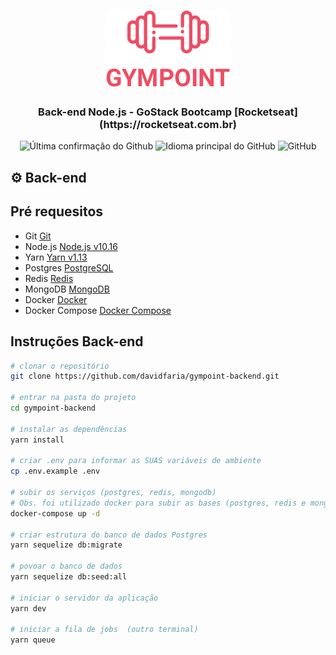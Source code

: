 <h1 align="center">
<img src="https://raw.githubusercontent.com/davidfaria/gympoint-backend/master/.github/logo.png">
</h1>
<h3 align="center">
Back-end Node.js - GoStack Bootcamp [Rocketseat](https://rocketseat.com.br)
</h3>

<p align = "center">
<img alt = "Última confirmação do Github" src="https://img.shields.io/github/last-commit/davidfaria/gympoint-backend">
<img alt = "Idioma principal do GitHub" src="https://img.shields.io/github/languages/top/davidfaria/gympoint-backend">
<img alt = "GitHub" src = "https://img.shields.io/github/license/davidfaria/gympoint-backend.svg">
</p>

## :gear: Back-end

## Pré requesitos

- Git [Git](https://git-scm.com)
- Node.js [Node.js v10.16](https://nodejs.org/)
- Yarn [Yarn v1.13](https://yarnpkg.com/)
- Postgres [PostgreSQL](https://www.postgresql.org/)
- Redis [Redis](https://redis.io/)
- MongoDB [MongoDB](https://www.mongodb.com/)
- Docker [Docker](https://www.docker.com/)
- Docker Compose [Docker Compose](https://docs.docker.com/compose/)

## Instruções Back-end

```bash
# clonar o repositório
git clone https://github.com/davidfaria/gympoint-backend.git

# entrar na pasta do projeto
cd gympoint-backend

# instalar as dependências
yarn install

# criar .env para informar as SUAS variáveis de ambiente
cp .env.example .env

# subir os serviços (postgres, redis, mongodb)
# Obs. foi utilizado docker para subir as bases (postgres, redis e mongodb)
docker-compose up -d

# criar estrutura do banco de dados Postgres
yarn sequelize db:migrate

# povoar o banco de dados
yarn sequelize db:seed:all

# iniciar o servidor da aplicação
yarn dev

# iniciar a fila de jobs  (outro terminal)
yarn queue

```
